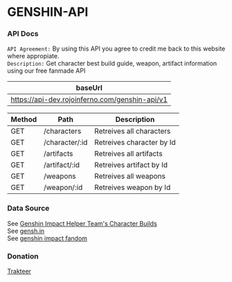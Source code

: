 # GENSHIN-API


### API Docs

`API Agreement:` By using this API you agree to credit me back to this website where appropiate.<br>
`Description:` Get character best build guide, weapon, artifact information using our free fanmade API


| baseUrl 
| ------ |
| https://api-dev.rojoinferno.com/genshin-api/v1 |

| Method | Path | Description |
| ------ | ------ | ------ |
| GET | /characters | Retreives all characters |
| GET | /character/:id | Retreives character by Id |
| GET | /artifacts | Retreives all artifacts |
| GET | /artifact/:id | Retreives artifact by Id |
| GET | /weapons | Retreives all weapons |
| GET | /weapon/:id | Retreives weapon by Id |


### Data Source
See <a href="https://docs.google.com/spreadsheets/d/1gNxZ2xab1J6o1TuNVWMeLOZ7TPOqrsf3SshP5DLvKzI/htmlview#" target="_blank">Genshin Impact Helper Team's Character Builds</a><br>
See <a href="https://www.gensh.in" target="_blank">gensh.in</a><br>
See <a href="https://genshin-impact.fandom.com/" target="_blank">genshin impact fandom</a>

### Donation
<a href="https://trakteer.id/rojokundo" target="_blank">Trakteer</a>
